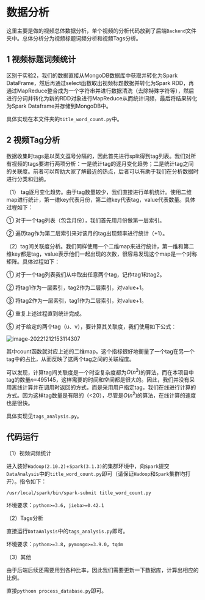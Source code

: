 # 数据分析

这里主要是做的视频总体数据分析，单个视频的分析代码放到了后端`Backend`文件夹中。总体分析分为视频标题词频分析和视频Tags分析。

## 1 视频标题词频统计

区别于实验2，我们的数据直接从MongoDB数据库中获取并转化为Spark DataFrame，然后再通过select函数取出视频标题数据并转化为Spark RDD，再通过MapReduce整合成为一个字符串并进行数据清洗（去除特殊字符等），然后进行分词并转化为新的RDD对象进行MapReduce从而统计词频，最后将结果转化为Spark Dataframe并存储到MongoDB中。

具体实现在本文件夹的`title_word_count.py`中。

## 2 视频Tag分析

数据收集时tags是以英文逗号分隔的，因此首先进行split得到tag列表。我们对所有视频的tags要进行两项分析：一是统计tag的逐月变化趋势；二是统计tag之间的关联度。前者可以帮助大家了解最近的热点，后者可以有助于我们在分析数据时进行分类和归纳。

（1） tag逐月变化趋势。由于tag数量较少，我们直接进行单机统计。使用二维map进行统计，第一维key代表月份，第二维key代表tag，value代表数量。具体过程如下：

①  对于一个tag列表（包含月份），我们首先用月份做第一层索引。

②  遍历tag作为第二层索引来对该月的tag出现频率进行统计（+1）。

（2）tag间关联度分析。我们同样使用一个二维map来进行统计，第一维和第二维key都是tag，value表示他们一起出现的次数，很容易发现这个map是一个对称矩阵。具体过程如下：

①  对于一个tag列表我们从中取出任意两个tag，记作tag1和tag2。

②  将tag1作为一层索引，tag2作为二层索引，对value+1。

③  将tag2作为一层索引，tag1作为二层索引，对value+1。

④  重复上述过程直到统计完成。

⑤  对于给定的两个tag（u、v），要计算其关联度，我们使用如下公式：

![image-20221212153114307](https://qihang-1306873228.cos.ap-chongqing.myqcloud.com/imgs/image-20221212153114307.png)

其中count函数就对应上述的二维map。这个指标很好地衡量了一个tag在另一个tag中的占比，从而反映了这两个tag之间的关联程度。

可以发现，计算tag间关联度是一个时空复杂度都为$O(n^2)$的算法，而在本项目中tag的数量*n*=495145，这样需要的时间和空间都是很大的。因此，我们并没有采用离线计算并在调用时返回的方式，而是采用用户指定tag，我们在线进行计算的方式。因为这样tag数量是有限的（<20），尽管是$O(n^2)$的算法，在线计算的速度也是很快。

具体实现见`tags_analysis.py`。

## 代码运行

（1）视频词频统计

进入装好`Hadoop(2.10.2)`+`Spark(3.1.3)`的集群环境中，向`Spark`提交`DataAnalysis`中的`title_word_count.py`即可（请保证`Hadoop`和`Spark`集群均打开）。指令如下：

```
/usr/local/spark/bin/spark-submit title_word_count.py
```

环境要求：`python>=3.6`，`jieba>=0.42.1`

（2）Tags分析

直接运行`DataAnlysis`中的`tags_analysis.py`即可。

环境要求：`python>=3.8`，`pymongo>=3.9.0`，`tqdm`

（3）其他

由于后端后续还需要用到各种比率，因此我们需要更新一下数据库，计算出相应的比例。

直接`pythoon process_database.py`即可。
